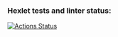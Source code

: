 ### Hexlet tests and linter status:
[![Actions Status](https://github.com/msvoronov/frontend-project-46/actions/workflows/hexlet-check.yml/badge.svg)](https://github.com/msvoronov/frontend-project-46/actions)